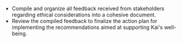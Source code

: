 - Compile and organize all feedback received from stakeholders regarding ethical considerations into a cohesive document.
- Review the compiled feedback to finalize the action plan for implementing the recommendations aimed at supporting Kai's well-being.